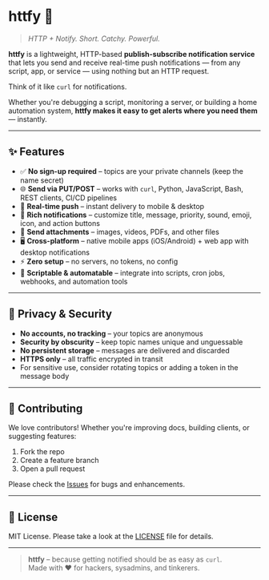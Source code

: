 # httfy 📣  
> _HTTP + Notify. Short. Catchy. Powerful._

**httfy** is a lightweight, HTTP-based **publish-subscribe notification service** that lets you send and receive real-time push notifications — from any script, app, or service — using nothing but an HTTP request.

Think of it like `curl` for notifications.

Whether you're debugging a script, monitoring a server, or building a home automation system, **httfy makes it easy to get alerts where you need them** — instantly.

---

## ✨ Features

- ✅ **No sign-up required** – topics are your private channels (keep the name secret)
- 🌐 **Send via PUT/POST** – works with `curl`, Python, JavaScript, Bash, REST clients, CI/CD pipelines
- 🔔 **Real-time push** – instant delivery to mobile & desktop
- 🎨 **Rich notifications** – customize title, message, priority, sound, emoji, icon, and action buttons
- 📎 **Send attachments** – images, videos, PDFs, and other files
- 🖥️ **Cross-platform** – native mobile apps (iOS/Android) + web app with desktop notifications
- ⚡ **Zero setup** – no servers, no tokens, no config
- 🧩 **Scriptable & automatable** – integrate into scripts, cron jobs, webhooks, and automation tools

---

## 🔐 Privacy & Security

- **No accounts, no tracking** – your topics are anonymous
- **Security by obscurity** – keep topic names unique and unguessable
- **No persistent storage** – messages are delivered and discarded
- **HTTPS only** – all traffic encrypted in transit
- For sensitive use, consider rotating topics or adding a token in the message body

---

## 🤝 Contributing

We love contributors! Whether you're improving docs, building clients, or suggesting features:

1. Fork the repo
2. Create a feature branch
3. Open a pull request

Please check the [Issues](https://github.com/thesushilsharma/httfy/issues) for bugs and enhancements.

---

## 📄 License

MIT License. Please take a look at the [LICENSE](LICENSE) file for details.

---

> **httfy** – because getting notified should be as easy as `curl`.  
> Made with ❤️ for hackers, sysadmins, and tinkerers.
